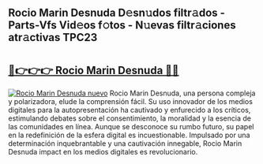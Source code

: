 ## Rocio Marin Desnuda D𝚎sn𝚞dos filtr𝚊dos - Parts-Vfs Vid𝚎os f𝚘tos - N𝚞evas filtr𝚊ciones atr𝚊ctivas TPC23

# <h2><a href="http://mbby7p.tromn.icu/?c=Rocio+Marin+Desnuda">🔗👉👉👉 Rocio Marin Desnuda 🔗🔗</a></h2>

[![Rocio Marin Desnuda nuevo](https://i.imgur.com/pEAQMta.gif)](http://mbby7p.tromn.icu/?c=Rocio+Marin+Desnuda)
Rocio Marin Desnuda, una persona compleja y polarizadora, elude la comprensión fácil. Su uso innovador de los medios digitales para la autopresentación ha cautivado y enfurecido a los críticos, estimulando debates sobre el consentimiento, la moralidad y la esencia de las comunidades en línea. Aunque se desconoce su rumbo futuro, su papel en la redefinición de la esfera digital es incuestionable. Impulsado por una determinación inquebrantable y una cautivación innegable, Rocio Marin Desnuda impact en los medios digitales es revolucionario.
